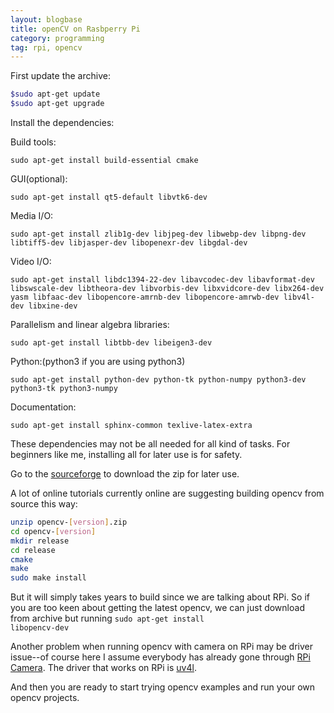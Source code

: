 ```yaml
---
layout: blogbase
title: openCV on Rasbperry Pi
category: programming
tag: rpi, opencv
---
```

First update the archive:

~~~bash
$sudo apt-get update
$sudo apt-get upgrade
~~~

Install the dependencies:

Build tools:

~~~
sudo apt-get install build-essential cmake
~~~

GUI(optional):

~~~
sudo apt-get install qt5-default libvtk6-dev
~~~

Media I/O:

~~~
sudo apt-get install zlib1g-dev libjpeg-dev libwebp-dev libpng-dev libtiff5-dev libjasper-dev libopenexr-dev libgdal-dev
~~~

Video I/O:

~~~
sudo apt-get install libdc1394-22-dev libavcodec-dev libavformat-dev libswscale-dev libtheora-dev libvorbis-dev libxvidcore-dev libx264-dev yasm libfaac-dev libopencore-amrnb-dev libopencore-amrwb-dev libv4l-dev libxine-dev
~~~

Parallelism and linear algebra libraries:

~~~
sudo apt-get install libtbb-dev libeigen3-dev
~~~

Python:(python3 if you are using python3)

~~~
sudo apt-get install python-dev python-tk python-numpy python3-dev python3-tk python3-numpy
~~~

Documentation:

~~~
sudo apt-get install sphinx-common texlive-latex-extra
~~~

These dependencies may not be all needed for all kind of tasks. For beginners like me, installing all for later use is for safety.

Go to the [sourceforge](http://sourceforge.net/projects/opencvlibrary/files/opencv-unix/) to download the zip for later use.

A lot of online tutorials currently online are suggesting building opencv from source this way:

~~~bash
unzip opencv-[version].zip
cd opencv-[version]
mkdir release
cd release
cmake
make
sudo make install
~~~

But it will simply takes years to build since we are talking about RPi. So if you are too keen about getting the latest opencv, we can just download from archive but running <code>sudo apt-get install libopencv-dev</code>

Another problem when running opencv with camera on RPi may be driver issue--of course here I assume everybody has already gone through [RPi Camera](http://www.raspberrypi.org/help/camera-module-setup/). The driver that works on RPi is [uv4l](http://www.linux-projects.org/modules/sections/index.php?op=viewarticle&artid=14).

And then you are ready to start trying opencv examples and run your own opencv projects.
